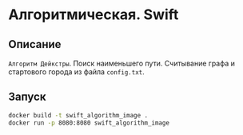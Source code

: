 # Алгоритмическая. Swift

## Описание

`Алгоритм Дейкстры`. Поиск наименьшего пути. Считывание графа и стартового города из файла `config.txt`.

## Запуск

```bash
docker build -t swift_algorithm_image .
docker run -p 8080:8080 swift_algorithm_image
```